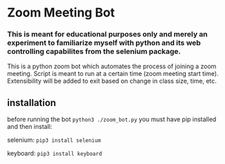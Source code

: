 # Zoom Meeting Bot
### This is meant for educational purposes only and merely an experiment to familiarize myself with python and its web controlling capabilites from the selenium package.
This is a python zoom bot which automates the process of joining a zoom meeting. Script is meant to run at a certain time (zoom meeting start time). Extensibility will be added to exit based on change in class size, time, etc. 

## installation
before running the bot `python3 ./zoom_bot.py` you must have pip installed and then install:

selenium: `pip3 install selenium`

keyboard: `pip3 install keyboard`

